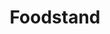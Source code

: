 ---
pid: LLC4
title: Foodstand
location_transcription: 
zipcode: 
outside_phl: 
neighborhood: 
age: 
age_range: 
instagram: 
image_file_name: LLC_4.jpg
proposal_transcription: Free food
topic: Food
topic_summary: '0'
type: Interactive
keywords_other: 
credit: Aylan Malik
image_labels: foodstand
twitter: 
facebook: 
permalink: "/monuments/llc4/"
layout: item-page
---